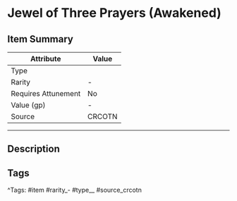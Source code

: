 # Jewel of Three Prayers (Awakened)

## Item Summary

| Attribute            | Value                        |
|----------------------|------------------------------|
| Type                 |   |
| Rarity               | -             |
| Requires Attunement  | No                |
| Value (gp)           | -    |
| Source               | CRCOTN |

---

## Description



## Tags

^Tags: #item #rarity_- #type__ #source_crcotn